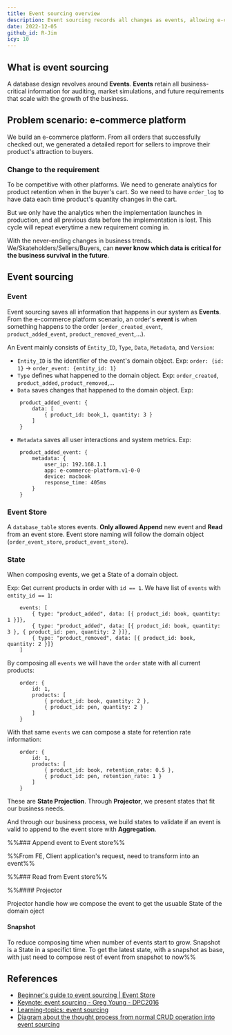 ```yaml
---
title: Event sourcing overview
description: Event sourcing records all changes as events, allowing e-commerce platforms to track detailed order history and generate flexible analytics for better business insights and future-proof data management.
date: 2022-12-05
github_id: R-Jim
icy: 10
---
```


## What is event sourcing

A database design revolves around **Events**. **Events** retain all business-critical information for auditing, market simulations, and future requirements that scale with the growth of the business.

## Problem scenario: e-commerce platform

We build an e-commerce platform. From all orders that successfully checked out, we generated a detailed report for sellers to improve their product's attraction to buyers.

### Change to the requirement

To be competitive with other platforms. We need to generate analytics for product retention when in the buyer's cart. So we need to have `order_log` to have data each time product's quantity changes in the cart.

But we only have the analytics when the implementation launches in production, and all previous data before the implementation is lost. This cycle will repeat everytime a new requirement coming in.

With the never-ending changes in business trends. We/Skateholders/Sellers/Buyers, can **never know which data is critical for the business survival in the future**.

## Event sourcing

### Event

Event sourcing saves all information that happens in our system as **Events**. From the e-commerce platform scenario, an order's **event** is when something happens to the order (`order_created_event`, `product_added_event`, `product_removed_event`,...).

An Event mainly consists of `Entity_ID`, `Type`, `Data`, `Metadata`, and `Version`:

- `Entity_ID` is the identifier of the event's domain object.
  Exp: `order: {id: 1}` -> `order_event: {entity_id: 1}`
- `Type` defines what happened to the domain object.
  Exp: `order_created`, `product_added`, `product_removed`,...
- `Data` saves changes that happened to the domain object.
  Exp:

```
	product_added_event: {
	    data: [
		    { product_id: book_1, quantity: 3 }
		]
	}
```

- `Metadata` saves all user interactions and system metrics.
  Exp:

```
  	product_added_event: {
		metadata: {
			user_ip: 192.168.1.1
			app: e-commerce-platform.v1-0-0
			device: macbook
			response_time: 405ms
		}
	}
```

### Event Store

A `database_table` stores events. **Only allowed Append** new event and **Read** from an event store. Event store naming will follow the domain object (`order_event_store`, `product_event_store`).

### State

When composing events, we get a State of a domain object.

Exp: Get current products in order with `id == 1`.
We have list of `events` with `entity_id == 1`:

```
	events: [
		{ type: "product_added", data: [{ product_id: book, quantity: 1 }]},
		{ type: "product_added", data: [{ product_id: book, quantity: 3 }, { product_id: pen, quantity: 2 }]},
		{ type: "product_removed", data: [{ product_id: book, quantity: 2 }]}
	]
```

By composing all `events` we will have the `order` state with all current products:

```
	order: {
		id: 1,
		products: [
			{ product_id: book, quantity: 2 },
			{ product_id: pen, quantity: 2 }
		]
	}
```

With that same `events` we can compose a state for retention rate information:

```
	order: {
		id: 1,
		products: [
			{ product_id: book, retention_rate: 0.5 },
			{ product_id: pen, retention_rate: 1 }
		]
	}
```

These are **State Projection**. Through **Projector**, we present states that fit our business needs.

And through our business process, we build states to validate if an event is valid to append to the event store with **Aggregation**.

%%### Append event to Event store%%

%%From FE, Client application's request, need to transform into an event%%

%%### Read from Event store%%

%%#### Projector

Projector handle how we compose the event to get the usuable State of the domain oject

#### Snapshot

To reduce composing time when number of events start to grow. Snapshot is a State in a specifict time. To get the latest state, with a snapshot as base, with just need to compose rest of event from snapshot to now%%

## References

- [Beginner's guide to event sourcing | Event Store](https://www.eventstore.com/event-sourcing)
- [Keynote: event sourcing - Greg Young - DPC2016](https://www.youtube.com/watch?v=I3uH3iiiDqY)
- [Learning-topics: event sourcing](https://discord.com/channels/462663954813157376/1009812700022456400)
- [Diagram about the thought process from normal CRUD operation into event sourcing](https://miro.com/app/board/uXjVPZswY00=/?share_link_id=338629629501)
